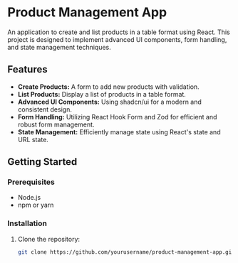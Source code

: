 # Product Management App

An application to create and list products in a table format using React. This project is designed to implement advanced UI components, form handling, and state management techniques.

## Features

- **Create Products:** A form to add new products with validation.
- **List Products:** Display a list of products in a table format.
- **Advanced UI Components:** Using shadcn/ui for a modern and consistent design.
- **Form Handling:** Utilizing React Hook Form and Zod for efficient and robust form management.
- **State Management:** Efficiently manage state using React's state and URL state.

## Getting Started

### Prerequisites

- Node.js
- npm or yarn

### Installation

1. Clone the repository:
   ```sh
   git clone https://github.com/yourusername/product-management-app.git
